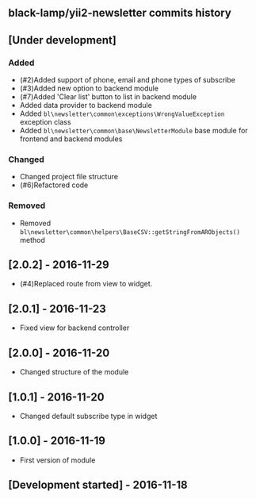 black-lamp/yii2-newsletter commits history
------------------------------------------

## [Under development]

### Added
- (#2)Added support of phone, email and phone types of subscribe
- (#3)Added new option to backend module
- (#7)Added 'Clear list' button to list in backend module
- Added data provider to backend module
- Added `bl\newsletter\common\exceptions\WrongValueException` exception class
- Added `bl\newsletter\common\base\NewsletterModule` base module for frontend and backend modules

### Changed
- Changed project file structure
- (#6)Refactored code

### Removed
- Removed `bl\newsletter\common\helpers\BaseCSV::getStringFromARObjects()` method

## [2.0.2] - 2016-11-29

- (#4)Replaced route from view to widget.

## [2.0.1] - 2016-11-23

- Fixed view for backend controller

## [2.0.0] - 2016-11-20

- Changed structure of the module

## [1.0.1] - 2016-11-20

- Changed default subscribe type in widget

## [1.0.0] - 2016-11-19

- First version of module

## [Development started] - 2016-11-18